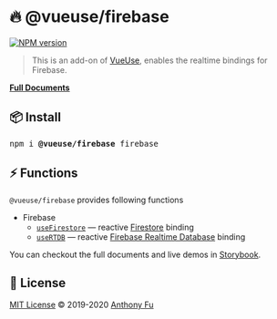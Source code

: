 # 🔥 @vueuse/firebase

[![NPM version](https://img.shields.io/npm/v/@vueuse/firebase?color=a1b858)](https://www.npmjs.com/package/@vueuse/firebase)

> This is an add-on of [VueUse](https://github.com/antfu), enables the realtime bindings for Firebase. 

[**Full Documents**](https://vueuse.js.org/)

## 📦 Install

<pre class='language-bash'>
npm i <b>@vueuse/firebase</b> firebase
</pre>

## ⚡ Functions

`@vueuse/firebase` provides following functions

<!--GENERATED LIST, DO NOT MODIFY MANUALLY-->
<!--FUNCTIONS_LIST_STARTS-->

- Firebase
  - [`useFirestore`](https://vueuse.js.org/?path=/story/add-ons-firebase--usefirestore) — reactive [Firestore](https://firebase.google.com/docs/firestore) binding
  - [`useRTDB`](https://vueuse.js.org/?path=/story/add-ons-firebase--usertdb) — reactive [Firebase Realtime Database](https://firebase.google.com/docs/database) binding

<!--FUNCTIONS_LIST_ENDS-->

You can checkout the full documents and live demos in [Storybook](https://vueuse.js.org/).


## 📄 License

[MIT License](https://github.com/antfu/vueuse/blob/master/LICENSE) © 2019-2020 [Anthony Fu](https://github.com/antfu)
